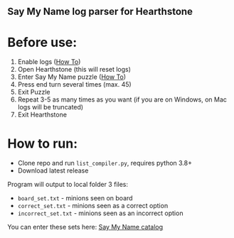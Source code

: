 ## Say My Name log parser for Hearthstone

# Before use:
1) Enable logs ([How To](https://github.com/HearthSim/Hearthstone-Deck-Tracker/wiki/Setting-up-the-log.config))
2) Open Hearthstone (this will reset logs)
3) Enter Say My Name puzzle ([How To](https://docs.google.com/document/d/13LdaSziJMj0XjqXGdlMQIu1YyVA4qTMab1ODRsh5bqk/edit#heading=h.fzpuwdlu8y0t))
4) Press end turn several times (max. 45)
5) Exit Puzzle
6) Repeat 3-5 as many times as you want (if you are on Windows, on Mac logs will be truncated) 
7) Exit Hearthstone

# How to run:
- Clone repo and run `list_compiler.py`, requires python 3.8+
- Download latest release

Program will output to local folder 3 files:
- `board_set.txt` - minions seen on board
- `correct_set.txt` - minions seen as a correct option
- `incorrect_set.txt` - minions seen as an incorrect option

You can enter these sets here:
[Say My Name catalog](https://docs.google.com/spreadsheets/d/19usNxtQtgAw4SjtZjCAKak6sZyHHuh7_1CWjcZ9G3VU/edit#gid=0)